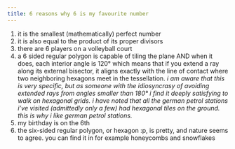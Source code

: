 ```yaml
---
title: 6 reasons why 6 is my favourite number
---
```

<!--more-->

1. it is the smallest (mathematically) perfect number
2. it is also equal to the product of its proper divisors
3. there are 6 players on a volleyball court
4. a 6 sided regular polygon is capable of tiling the plane AND when it does, each interior angle is 120° which means that if you extend a ray along its external bisector, it aligns exactly with the line of contact where two neighboring hexagons meet in the tessellation. *i am aware that this is very specific, but as someone with the idiosyncrasy of avoiding extended rays from angles smaller than 180° i find it deeply satisfying to walk on hexagonal grids. i have noted that all the german petrol stations i’ve visited (admittedly only a few) had hexagonal tiles on the ground. this is why i like german petrol stations.*
5. my birthday is on the 6th
6. the six-sided regular polygon, or hexagon :p, is pretty, and nature seems to agree. you can find it in for example honeycombs and snowflakes
